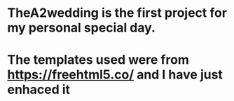 # TheA2wedding is the first project for my personal special day.
# The templates used were from https://freehtml5.co/ and I have just enhaced it
